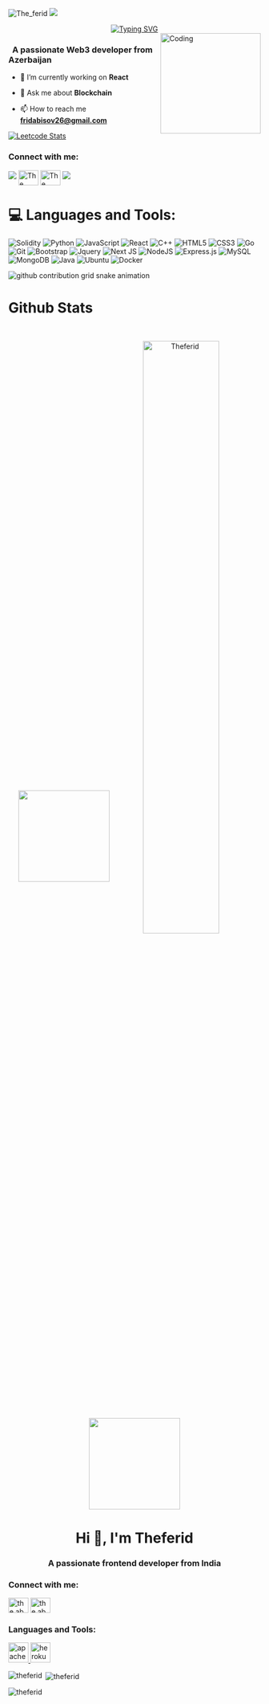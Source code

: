 ![The_ferid](https://github.com/Theferid/Theferid/blob/main/img/Github%20Banner.jpg)
![](https://komarev.com/ghpvc/?username=Theferid&color=blue)
<div align="center">
 <a href="https://github.com/Theferid">
  <img src="https://readme-typing-svg.demolab.com?font=Fira+Code&size=28&duration=3000&pause=500&center=true&vCenter=true&width=435&lines=%e2%9c%a8+The+ferid+%e2%9c%a8;%f0%9f%93%9a+Software+Developer+%f0%9f%92%bb;Welcome+To+My+Profile+%f0%9f%91%80" alt="Typing SVG" />
 </a>
</div>

<img src="https://github.com/Theferid/Theferid/blob/main/img/EatSleepCodeRepeat.gif" alt="Coding" width=200 height=200 align="right">


<h3 align="left">&nbsp; A passionate Web3 developer from Azerbaijan</h3>

- 🔭 I’m currently working on **React**

- 💬 Ask me about **Blockchain**

- 📫 How to reach me **fridabisov26@gmail.com**

[![Leetcode Stats](https://leetcard.jacoblin.cool/Theferid?theme=unicorn)](https://leetcode.com/Theferid/)

<h3 align="left">Connect with me:</h3>
<p align="left">
  <a href="https://github.com/404"><img src="https://user-images.githubusercontent.com/73097560/115834477-dbab4500-a447-11eb-908a-139a6edaec5c.gif"></a>
<a href="https://www.instagram.com/the.abusov?igsh=MWMyNDkzOGJnN2h1Yg==" target="blank"><img align="center" src="https://raw.githubusercontent.com/rahuldkjain/github-profile-readme-generator/master/src/images/icons/Social/linked-in-alt.svg" alt="The ferid" height="30" width="40" /></a>
<a href="https://www.youtube.com/c/the.abusov" target="blank"><img align="center" src="https://raw.githubusercontent.com/rahuldkjain/github-profile-readme-generator/master/src/images/icons/Social/youtube.svg" alt="The ferid" height="30" width="40" /></a>
<a href="https://github.com/404"><img src="https://user-images.githubusercontent.com/73097560/115834477-dbab4500-a447-11eb-908a-139a6edaec5c.gif"></a>
</p>



<!--
<details>
  <summary>:zap: GitHub Stats</summary> 
-->
# 💻 Languages and Tools:
![Solidity](https://img.shields.io/badge/Solidity-%23363636.svg?style=for-the-badge&logo=solidity&logoColor=white)
![Python](https://img.shields.io/badge/python-3670A0?style=for-the-badge&logo=python&logoColor=ffdd54)
![JavaScript](https://img.shields.io/badge/javascript-%23323330.svg?style=for-the-badge&logo=javascript&logoColor=%23F7DF1E)
![React](https://img.shields.io/badge/react-%2320232a.svg?style=for-the-badge&logo=react&logoColor=%2361DAFB)
![C++](https://img.shields.io/badge/-C++-365dbf.svg?logo=C%2B%2B&style=for-the-badge)
![HTML5](https://img.shields.io/badge/html5-%23E34F26.svg?style=for-the-badge&logo=html5&logoColor=white)
![CSS3](https://img.shields.io/badge/css3-%231572B6.svg?style=for-the-badge&logo=css3&logoColor=white)
![Go](https://img.shields.io/badge/go-%2300ADD8.svg?style=for-the-badge&logo=go&logoColor=white)
![Git](https://img.shields.io/badge/git-%23F05033.svg?style=for-the-badge&logo=git&logoColor=white)
![Bootstrap](https://img.shields.io/badge/bootstrap-%23563D7C.svg?style=for-the-badge&logo=bootstrap&logoColor=white)
![Jquery](https://img.shields.io/badge/jQuery-%230769AD.svg?logo=jquery&style=for-the-badge&logoColor=white)
![Next JS](https://img.shields.io/badge/Next-black.svg?logo=next.js&style=for-the-badge&logoColor=white)
![NodeJS](https://img.shields.io/badge/node.js-6DA55F?style=for-the-badge&logo=node.js&logoColor=white)
![Express.js](https://img.shields.io/badge/express.js-%23404d59.svg?style=for-the-badge&logo=express&logoColor=%2361DAFB)
![MySQL](https://img.shields.io/badge/mysql-%2300f.svg?style=for-the-badge&logo=mysql&logoColor=white)
![MongoDB](https://img.shields.io/badge/MongoDB-%234ea94b.svg?style=for-the-badge&logo=mongodb&logoColor=white)
![Java](https://img.shields.io/badge/java-%23ED8B00.svg?style=for-the-badge&logo=java&logoColor=white)
![Ubuntu](https://img.shields.io/badge/-Ubuntu-6F52B5.svg?logo=ubuntu&style=for-the-badge)
![Docker](https://img.shields.io/badge/docker-%230db7ed.svg?style=for-the-badge&logo=docker&logoColor=white)

  
<picture>
  <source media="(prefers-color-scheme: dark)" srcset="https://raw.githubusercontent.com/Theferid/Theferid/output/github-contribution-grid-snake-dark.svg">
  <source media="(prefers-color-scheme: light)" srcset="https://raw.githubusercontent.com/Theferid/Theferid/output/github-contribution-grid-snake.svg">
  <img alt="github contribution grid snake animation" src="https://raw.githubusercontent.com/Theferid/Theferid/output/github-contribution-grid-snake.svg">
</picture>



# Github Stats

 

  
<br />


 
 <p align="center">
  <a>
    <img heigth="160" width="182" src="https://github.com/Theferid/Theferid/blob/main/img/Bird%20Wing%20Left.png">
    <img align="center" src="https://github-readme-streak-stats.herokuapp.com/?user=Theferid&theme=material-palenight&hide_border=false" alt="Theferid" width="55%" />
    <img heigth="160" width="182" src="https://github.com/Theferid/Theferid/blob/main/img/Bird%20Wing%20Right.png">
  </a>
</p>


<!--
</details>
-->

<!--
<details>
   <summary>:zap: Languages and Tools</summary>
 -->
 

<h1 align="center">Hi 👋, I'm Theferid</h1>
<h3 align="center">A passionate frontend developer from India</h3>



<h3 align="left">Connect with me:</h3>
<p align="left">
<a href="https://instagram.com/the.abusov" target="blank"><img align="center" src="https://raw.githubusercontent.com/rahuldkjain/github-profile-readme-generator/master/src/images/icons/Social/instagram.svg" alt="the.abusov" height="30" width="40" /></a>
<a href="https://www.youtube.com/c/the.abusov" target="blank"><img align="center" src="https://raw.githubusercontent.com/rahuldkjain/github-profile-readme-generator/master/src/images/icons/Social/youtube.svg" alt="the.abusov" height="30" width="40" /></a>
</p>

<h3 align="left">Languages and Tools:</h3>
<p align="left"> <a href="https://cordova.apache.org/" target="_blank" rel="noreferrer"> <img src="https://www.vectorlogo.zone/logos/apache_cordova/apache_cordova-icon.svg" alt="apachecordova" width="40" height="40"/> </a> <a href="https://heroku.com" target="_blank" rel="noreferrer"> <img src="https://www.vectorlogo.zone/logos/heroku/heroku-icon.svg" alt="heroku" width="40" height="40"/> </a> </p>

<p><img align="left" src="https://github-readme-stats.vercel.app/api/top-langs?username=theferid&show_icons=true&locale=en&layout=compact" alt="theferid" /></p>

<p>&nbsp;<img align="center" src="https://github-readme-stats.vercel.app/api?username=theferid&show_icons=true&locale=en" alt="theferid" /></p>

<p><img align="center" src="https://github-readme-streak-stats.herokuapp.com/?user=theferid&" alt="theferid" /></p>


